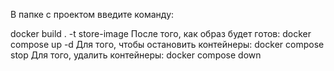 В папке с проектом введите команду:

docker build . -t store-image
После того, как образ будет готов:
docker compose up -d
Для того, чтобы остановить контейнеры:
docker compose stop
Для того, удалить контейнеры:
docker compose down
